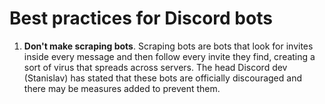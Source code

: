 # Best practices for Discord bots

1. **Don't make scraping bots**. Scraping bots are bots that look for invites inside every message and then follow every invite they find, creating a sort of virus that spreads across servers. The head Discord dev (Stanislav) has stated that these bots are officially discouraged and there may be measures added to prevent them.
